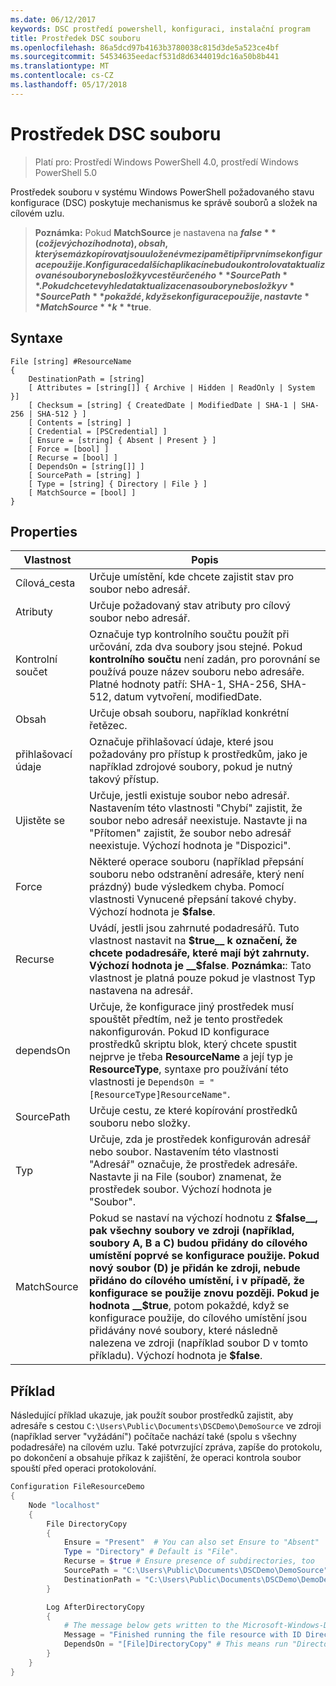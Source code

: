 ```yaml
---
ms.date: 06/12/2017
keywords: DSC prostředí powershell, konfiguraci, instalační program
title: Prostředek DSC souboru
ms.openlocfilehash: 86a5dcd97b4163b3780038c815d3de5a523ce4bf
ms.sourcegitcommit: 54534635eedacf531d8d6344019dc16a50b8b441
ms.translationtype: MT
ms.contentlocale: cs-CZ
ms.lasthandoff: 05/17/2018
---
```

# <a name="dsc-file-resource"></a>Prostředek DSC souboru

> Platí pro: Prostředí Windows PowerShell 4.0, prostředí Windows PowerShell 5.0

Prostředek souboru v systému Windows PowerShell požadovaného stavu konfigurace (DSC) poskytuje mechanismus ke správě souborů a složek na cílovém uzlu.

>**Poznámka:** Pokud **MatchSource** je nastavena na **$false** (což je výchozí hodnota), obsah, který se má zkopírovat jsou uložené v mezipaměti při prvním se konfigurace použije.
>Konfigurace dalších aplikací nebudou kontrolovat aktualizované soubory nebo složky v cestě určeného **SourcePath**. Pokud chcete vyhledat aktualizace na soubory nebo složky v **SourcePath** pokaždé, když se konfigurace použije, nastavte **MatchSource** k **$true**.

## <a name="syntax"></a>Syntaxe
```
File [string] #ResourceName
{
    DestinationPath = [string]
    [ Attributes = [string[]] { Archive | Hidden | ReadOnly | System }]
    [ Checksum = [string] { CreatedDate | ModifiedDate | SHA-1 | SHA-256 | SHA-512 } ]
    [ Contents = [string] ]
    [ Credential = [PSCredential] ]
    [ Ensure = [string] { Absent | Present } ]
    [ Force = [bool] ]
    [ Recurse = [bool] ]
    [ DependsOn = [string[]] ]
    [ SourcePath = [string] ]
    [ Type = [string] { Directory | File } ]
    [ MatchSource = [bool] ]
}
```

## <a name="properties"></a>Properties

|  Vlastnost  |  Popis   |
|---|---|
| Cílová_cesta| Určuje umístění, kde chcete zajistit stav pro soubor nebo adresář.|
| Atributy| Určuje požadovaný stav atributy pro cílový soubor nebo adresář.|
| Kontrolní součet| Označuje typ kontrolního součtu použít při určování, zda dva soubory jsou stejné. Pokud __kontrolního součtu__ není zadán, pro porovnání se používá pouze název souboru nebo adresáře. Platné hodnoty patří: SHA-1, SHA-256, SHA-512, datum vytvoření, modifiedDate.|
| Obsah| Určuje obsah souboru, například konkrétní řetězec.|
| přihlašovací údaje| Označuje přihlašovací údaje, které jsou požadovány pro přístup k prostředkům, jako je například zdrojové soubory, pokud je nutný takový přístup.|
| Ujistěte se| Určuje, jestli existuje soubor nebo adresář. Nastavením této vlastnosti "Chybí" zajistit, že soubor nebo adresář neexistuje. Nastavte ji na "Přítomen" zajistit, že soubor nebo adresář neexistuje. Výchozí hodnota je "Dispozici".|
| Force| Některé operace souboru (například přepsání souboru nebo odstranění adresáře, který není prázdný) bude výsledkem chyba. Pomocí vlastnosti Vynucené přepsání takové chyby. Výchozí hodnota je __$false__.|
| Recurse| Uvádí, jestli jsou zahrnuté podadresářů. Tuto vlastnost nastavit na __$true__ k označení, že chcete podadresáře, které mají být zahrnuty. Výchozí hodnota je __$false__. **Poznámka:**: Tato vlastnost je platná pouze pokud je vlastnost Typ nastavena na adresář.|
| dependsOn | Určuje, že konfigurace jiný prostředek musí spouštět předtím, než je tento prostředek nakonfigurován. Pokud ID konfigurace prostředků skriptu blok, který chcete spustit nejprve je třeba __ResourceName__ a její typ je __ResourceType__, syntaxe pro používání této vlastnosti je `DependsOn = "[ResourceType]ResourceName"`.|
| SourcePath| Určuje cestu, ze které kopírování prostředků souboru nebo složky.|
| Typ| Určuje, zda je prostředek konfigurován adresář nebo soubor. Nastavením této vlastnosti "Adresář" označuje, že prostředek adresáře. Nastavte ji na File (soubor) znamenat, že prostředek soubor. Výchozí hodnota je "Soubor".|
| MatchSource| Pokud se nastaví na výchozí hodnotu z __$false__, pak všechny soubory ve zdroji (například, soubory A, B a C) budou přidány do cílového umístění poprvé se konfigurace použije. Pokud nový soubor (D) je přidán ke zdroji, nebude přidáno do cílového umístění, i v případě, že konfigurace se použije znovu později. Pokud je hodnota __$true__, potom pokaždé, když se konfigurace použije, do cílového umístění jsou přidávány nové soubory, které následně nalezena ve zdroji (například soubor D v tomto příkladu). Výchozí hodnota je **$false**.|

## <a name="example"></a>Příklad

Následující příklad ukazuje, jak použít soubor prostředků zajistit, aby adresáře s cestou `C:\Users\Public\Documents\DSCDemo\DemoSource` ve zdroji (například server "vyžádání") počítače nachází také (spolu s všechny podadresáře) na cílovém uzlu. Také potvrzující zpráva, zapíše do protokolu, po dokončení a obsahuje příkaz k zajištění, že operaci kontrola soubor spouští před operaci protokolování.

```powershell
Configuration FileResourceDemo
{
    Node "localhost"
    {
        File DirectoryCopy
        {
            Ensure = "Present"  # You can also set Ensure to "Absent"
            Type = "Directory" # Default is "File".
            Recurse = $true # Ensure presence of subdirectories, too
            SourcePath = "C:\Users\Public\Documents\DSCDemo\DemoSource"
            DestinationPath = "C:\Users\Public\Documents\DSCDemo\DemoDestination"
        }

        Log AfterDirectoryCopy
        {
            # The message below gets written to the Microsoft-Windows-Desired State Configuration/Analytic log
            Message = "Finished running the file resource with ID DirectoryCopy"
            DependsOn = "[File]DirectoryCopy" # This means run "DirectoryCopy" first.
        }
    }
}
```